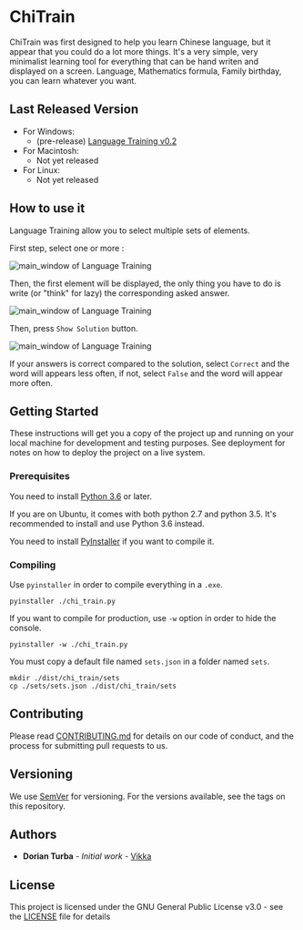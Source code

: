 # ChiTrain

ChiTrain was first designed to help you learn Chinese language, but it appear that you could do a lot more things. It's a very simple, very minimalist learning tool for everything that can be hand writen and displayed on a screen. Language, Mathematics formula, Family birthday, you can learn whatever you want.

## Last Released Version

* For Windows: 
    * (pre-release) [Language Training v0.2](https://github.com/Vikka/ChiTrain/releases/download/v0.2/language_training_v0.2.zip)
* For Macintosh:
    * Not yet released
* For Linux:
    * Not yet released

## How to use it

Language Training allow you to select multiple sets of elements.

First step, select one or more :

![main_window of Language Training](https://user-images.githubusercontent.com/9381120/47983500-73006e80-e10e-11e8-89c7-e29fbd93ba2a.PNG)

Then, the first element will be displayed, the only thing you have to do is write (or "think" for lazy) the corresponding asked answer.

![main_window of Language Training](https://user-images.githubusercontent.com/9381120/47984022-40f00c00-e110-11e8-9f76-adb7ac844770.PNG)

Then, press `Show Solution` button.

![main_window of Language Training](https://user-images.githubusercontent.com/9381120/47984744-80b7f300-e112-11e8-9960-f99f8dbbc042.PNG)

If your answers is correct compared to the solution, select `Correct` and the word will appears less often, if not, select `False` and the word will appear more often.

## Getting Started

These instructions will get you a copy of the project up and running on your local machine for development and testing purposes. See deployment for notes on how to deploy the project on a live system.

### Prerequisites

You need to install [Python 3.6](https://www.python.org/downloads/) or later.

If you are on Ubuntu, it comes with both python 2.7 and python 3.5. It's recommended to install and use Python 3.6 instead.

You need to install [PyInstaller](https://pyinstaller.readthedocs.io/en/stable/) if you want to compile it.

### Compiling

Use `pyinstaller` in order to compile everything in a `.exe`. 

```
pyinstaller ./chi_train.py
```

If you want to compile for production, use `-w` option in order to hide the console.
```
pyinstaller -w ./chi_train.py
```

You must copy a default file named `sets.json` in a folder named `sets`.

```
mkdir ./dist/chi_train/sets
cp ./sets/sets.json ./dist/chi_train/sets
```

## Contributing

Please read [CONTRIBUTING.md](https://gist.github.com/PurpleBooth/b24679402957c63ec426) for details on our code of conduct, and the process for submitting pull requests to us.

## Versioning

We use [SemVer](http://semver.org/) for versioning. For the versions available, see the tags on this repository.

## Authors

* **Dorian Turba** - *Initial work* - [Vikka](https://github.com/Vikka)

## License

This project is licensed under the GNU General Public License v3.0 - see the [LICENSE](LICENSE) file for details